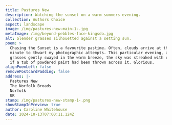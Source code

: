 ```yaml
---
title: Pastures New
description: Watching the sunset on a warm summers evening.
collection: Authors Choice
aspect: landscape
image: /img/pastures-new-main-1-.jpg
metaImage: /img/beyond-pebbles-face-kingsdo.jpg
alt: Slender grasses silhouetted against a setting sun.
poem: >
  Chasing the Sunset is a favourite pastime. Often, clouds arrive at the last
  minute to thwart my photographic attempts. This particular evening, as the
  grasses gently swayed in the warm breeze, the sky was streaked with colour as
  if a tub of powdered paint had been thrown across it. Glorious. 
alignPoemLeft: false
removePostcardPadding: false
address: |-
  Pastures New
  The Norfolk Broads
  Norfolk
  UK
stamp: /img/pastures-new-stamp-1-.png
showStampInPreview: true
author: Caroline Whitehouse
date: 2024-10-13T07:00:11.124Z
---
```

